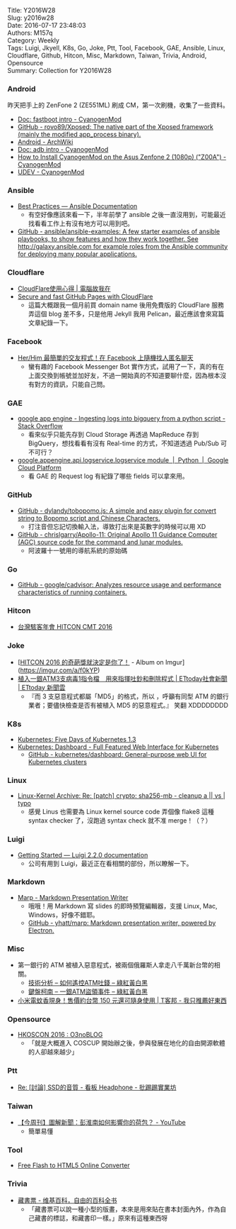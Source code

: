 Title: Y2016W28  
Slug: y2016w28  
Date: 2016-07-17 23:48:03  
Authors: M157q  
Category: Weekly  
Tags: Luigi, Jkyell, K8s, Go, Joke, Ptt, Tool, Facebook, GAE, Ansible, Linux, Cloudflare, Github, Hitcon, Misc, Markdown, Taiwan, Trivia, Android, Opensource  
Summary: Collection for Y2016W28  
  
  
  
### Android  
  
昨天把手上的 ZenFone 2 (ZE551ML) 刷成 CM，第一次刷機，收集了一些資料。  
  
+ [Doc: fastboot intro - CyanogenMod](https://wiki.cyanogenmod.org/w/Doc:_fastboot_intro)  
+ [GitHub - rovo89/Xposed: The native part of the Xposed framework (mainly the modified app_process binary).](https://github.com/rovo89/Xposed)  
+ [Android - ArchWiki](https://wiki.archlinux.org/index.php/android#Automatic_installation)  
+ [Doc: adb intro - CyanogenMod](http://wiki.cyanogenmod.org/w/Doc:_adb_intro)  
+ [How to Install CyanogenMod on the Asus Zenfone 2 (1080p) ("Z00A") - CyanogenMod](https://wiki.cyanogenmod.org/w/Install_CM_for_Z00A)  
+ [UDEV - CyanogenMod](http://wiki.cyanogenmod.org/w/UDEV)  
  
  
### Ansible  
  
+ [Best Practices — Ansible Documentation](http://docs.ansible.com/ansible/playbooks_best_practices.html)  
    + 有空好像應該來看一下，半年前學了 ansible 之後一直沒用到，可能最近找看看工作上有沒有地方可以用到吧。  
+ [GitHub - ansible/ansible-examples: A few starter examples of ansible playbooks, to show features and how they work together.  See http://galaxy.ansible.com for example roles from the Ansible community for deploying many popular applications.](https://github.com/ansible/ansible-examples)  
  
  
### Cloudflare  
  
+ [CloudFlare使用心得 | 電腦故我在](https://blog.allenchou.cc/cloudflare-user-feel/)  
+ [Secure and fast GitHub Pages with CloudFlare](https://blog.cloudflare.com/secure-and-fast-github-pages-with-cloudflare/)  
    + 這篇大概跟我一個月前買 domain name 後用免費版的 CloudFlare 服務弄這個 blog 差不多，只是他用 Jekyll 我用 Pelican，最近應該會來寫篇文章紀錄一下。  
  
  
  
### Facebook  
  
+ [Her/Him 最簡單的交友程式！在 Facebook 上隨機找人匿名聊天](https://free.com.tw/getherhim/)  
    + 蠻有趣的 Facebook Messenger Bot 實作方式，試用了一下，真的有在上面交換到帳號並加好友，不過一開始真的不知道要聊什麼，因為根本沒有對方的資訊，只能自己問。  
  
  
### GAE  
  
+ [google app engine - Ingesting logs into bigquery from a python script - Stack Overflow](http://stackoverflow.com/questions/10829731/ingesting-logs-into-bigquery-from-a-python-script)  
    + 看來似乎只能先存到 Cloud Storage 再透過 MapReduce 存到 BigQuery，想找看看有沒有 Real-time 的方式，不知道透過 Pub/Sub 可不可行？  
+ [google.appengine.api.logservice.logservice module  |  Python  |  Google Cloud Platform](https://cloud.google.com/appengine/docs/python/refdocs/google.appengine.api.logservice.logservice)  
    + 看 GAE 的 Request log 有紀錄了哪些 fields 可以拿來用。  
  
  
### GitHub  
  
+ [GitHub - dylandy/tobopomo.js: A simple and easy plugin for convert string to Bopomo script and Chinese Characters.](https://github.com/dylandy/tobopomo.js)  
    + 打注音但忘記切換輸入法，導致打出來是英數字的時候可以用 XD  
+ [GitHub - chrislgarry/Apollo-11: Original Apollo 11 Guidance Computer (AGC) source code for the command and lunar modules.](https://github.com/chrislgarry/Apollo-11)  
    + 阿波羅十一號用的導航系統的原始碼  
  
  
### Go  
  
+ [GitHub - google/cadvisor: Analyzes resource usage and performance characteristics of running containers.](https://github.com/google/cadvisor)  
  
  
### Hitcon  
  
+ [台灣駭客年會 HITCON CMT 2016](https://hitcon.org/2016/CMT/#hitcon_agenda)  
  
  
### Joke  
  
+ [[HITCON 2016 的奇葩獎就決定是你了！](http://www.ettoday.net/news/20160713/734459.htm#ixzz4EIJOGwej) - Album on Imgur](https://imgur.com/a/f0kYP)  
+ [植入一銀ATM3支病毒1指令檔　用來指揮吐鈔和刪除程式 | ETtoday社會新聞 | ETtoday 新聞雲](http://www.ettoday.net/news/20160713/734459.htm#ixzz4EIJOGwej)  
    + 『而 3 支惡意程式都屬「MD5」的格式，所以 ，呼籲有同型 ATM 的銀行業者；要儘快檢查是否有被植入 MD5 的惡意程式。』 笑翻 XDDDDDDDD  
  
  
### K8s  
  
+ [Kubernetes: Five Days of Kubernetes 1.3](http://blog.kubernetes.io/2016/07/five-days-of-kubernetes-1.3.html)  
+ [Kubernetes: Dashboard - Full Featured Web Interface for Kubernetes](http://blog.kubernetes.io/2016/07/dashboard-web-interface-for-kubernetes.html)  
    + [GitHub - kubernetes/dashboard: General-purpose web UI for Kubernetes clusters](https://github.com/kubernetes/dashboard)  
  
  
### Linux  
  
+ [Linux-Kernel Archive: Re: [patch] crypto: sha256-mb - cleanup a || vs | typo](http://lkml.iu.edu/hypermail/linux/kernel/1607.1/00627.html)  
    + 感覺 Linus 也需要為 Linux kernel source code 弄個像 flake8 這種 syntax checker 了，沒跑過 syntax check 就不准 merge！（？）  
  
  
### Luigi  
  
+ [Getting Started — Luigi 2.2.0 documentation](http://luigi.readthedocs.io/en/stable/index.html)  
    + 公司有用到 Luigi，最近正在看相關的部份，所以瞭解一下。  
  
  
### Markdown  
  
+ [Marp - Markdown Presentation Writer](https://yhatt.github.io/marp/)  
    + 哦哦！用 Markdown 寫 slides 的即時預覽編輯器，支援 Linux, Mac, Windows，好像不錯耶。  
    + [GitHub - yhatt/marp: Markdown presentation writer, powered by Electron.](https://github.com/yhatt/marp)  
  
  
### Misc  
  
+ 第一銀行的 ATM 被植入惡意程式，被兩個俄羅斯人拿走八千萬新台幣的相關。  
    + [技術分析 – 如何遙控ATM吐錢 – 綠紅黃白黑](http://orson.tw/2016/07/12/%e6%8a%80%e8%a1%93%e5%88%86%e6%9e%90-%e5%a6%82%e4%bd%95%e9%81%99%e6%8e%a7atm%e5%90%90%e9%8c%a2/)  
    + [鍵盤柯南 – 一銀ATM盜領事件 – 綠紅黃白黑](http://orson.tw/2016/07/12/%e9%8d%b5%e7%9b%a4%e6%9f%af%e5%8d%97-%e4%b8%80%e9%8a%80atm%e7%9b%9c%e9%a0%98%e4%ba%8b%e4%bb%b6/)  
+ [小米電蚊香現身！售價約台幣 150 元還可隨身使用 | T客邦 - 我只推薦好東西](http://www.techbang.com/posts/44747-millet-electric-mosquito)  
  
  
### Opensource  
  
+ [HKOSCON 2016 : O3noBLOG](https://blog.othree.net/log/2016/07/16/hkoscon-2016/)  
    + 「就是大概進入 COSCUP 開始辦之後，參與發展在地化的自由開源軟體的人卻越來越少」  
  
  
### Ptt  
  
+ [Re: [討論] SSD的音質 - 看板 Headphone - 批踢踢實業坊](https://www.ptt.cc/bbs/Headphone/M.1468381706.A.46D.html)  
  
  
### Taiwan  
  
+ [【今周刊】圖解新聞：彭淮南如何影響你的荷包？ - YouTube](https://www.youtube.com/watch?v=wZHEVPxhR8c&feature=youtu.be)  
    + 簡單易懂  
  
  
### Tool  
  
+ [Free Flash to HTML5 Online Converter](http://www.flash-to-html5.net/)  
  
  
### Trivia  
  
+ [藏書票 - 维基百科，自由的百科全书](https://zh.wikipedia.org/wiki/%E8%97%8F%E6%9B%B8%E7%A5%A8)  
    + 「藏書票可以說一種小型的版畫，本來是用來貼在書本封面內外，作為自己藏書的標誌，和藏書印一樣。」原來有這種東西呀  
  
